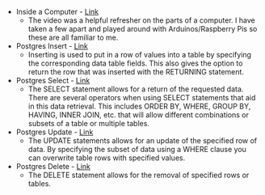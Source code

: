 * Inside a Computer - [Link](https://edu.gcfglobal.org/en/computerbasics/inside-a-computer/1/)
    * The video was a helpful refresher on the parts of a computer. I have taken a few apart and played around with Arduinos/Raspberry Pis so these are all familiar to me.
* Postgres Insert - [Link](https://www.postgresqltutorial.com/postgresql-insert/)
    * Inserting is used to put in a row of values into a table by specifying the corresponding data table fields. This also gives the option to return the row that was inserted with the RETURNING statement.
* Postgres Select - [Link](https://www.postgresqltutorial.com/postgresql-select/)
    * The SELECT statement allows for a return of the requested data. There are several operators when using SELECT statements that aid in this data retrieval. This includes ORDER BY, WHERE, GROUP BY, HAVING, INNER JOIN, etc. that will allow different combinations or subsets of a table or multiple tables.
* Postgres Update - [Link](https://www.postgresqltutorial.com/postgresql-update/)
    * The UPDATE statements allows for an update of the specified row of data. By specifying the subset of data using a WHERE clause you can overwrite table rows with specified values.
* Postgres Delete - [Link](https://www.postgresqltutorial.com/postgresql-delete/)
    * The DELETE statement allows for the removal of specified rows or tables.
